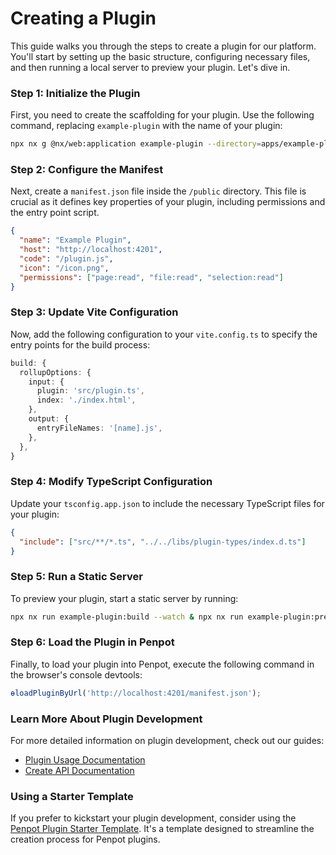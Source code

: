 # Creating a Plugin

This guide walks you through the steps to create a plugin for our platform. You'll start by setting up the basic structure, configuring necessary files, and then running a local server to preview your plugin. Let's dive in.

### Step 1: Initialize the Plugin

First, you need to create the scaffolding for your plugin. Use the following command, replacing `example-plugin` with the name of your plugin:

```sh
npx nx g @nx/web:application example-plugin --directory=apps/example-plugin
```

### Step 2: Configure the Manifest

Next, create a `manifest.json` file inside the `/public` directory. This file is crucial as it defines key properties of your plugin, including permissions and the entry point script.

```json
{
  "name": "Example Plugin",
  "host": "http://localhost:4201",
  "code": "/plugin.js",
  "icon": "/icon.png",
  "permissions": ["page:read", "file:read", "selection:read"]
}
```

### Step 3: Update Vite Configuration

Now, add the following configuration to your `vite.config.ts` to specify the entry points for the build process:

```typescript
build: {
  rollupOptions: {
    input: {
      plugin: 'src/plugin.ts',
      index: './index.html',
    },
    output: {
      entryFileNames: '[name].js',
    },
  },
}
```

### Step 4: Modify TypeScript Configuration

Update your `tsconfig.app.json` to include the necessary TypeScript files for your plugin:

```json
{
  "include": ["src/**/*.ts", "../../libs/plugin-types/index.d.ts"]
}
```

### Step 5: Run a Static Server

To preview your plugin, start a static server by running:

```sh
npx nx run example-plugin:build --watch & npx nx run example-plugin:preview
```

### Step 6: Load the Plugin in Penpot

Finally, to load your plugin into Penpot, execute the following command in the browser's console devtools:

```typescript
ɵloadPluginByUrl('http://localhost:4201/manifest.json');
```

### Learn More About Plugin Development

For more detailed information on plugin development, check out our guides:

- [Plugin Usage Documentation](docs/plugin-usage.md)
- [Create API Documentation](docs/create-api.md)

### Using a Starter Template

If you prefer to kickstart your plugin development, consider using the [Penpot Plugin Starter Template](https://github.com/penpot/penpot-plugin-starter-template). It's a template designed to streamline the creation process for Penpot plugins.

